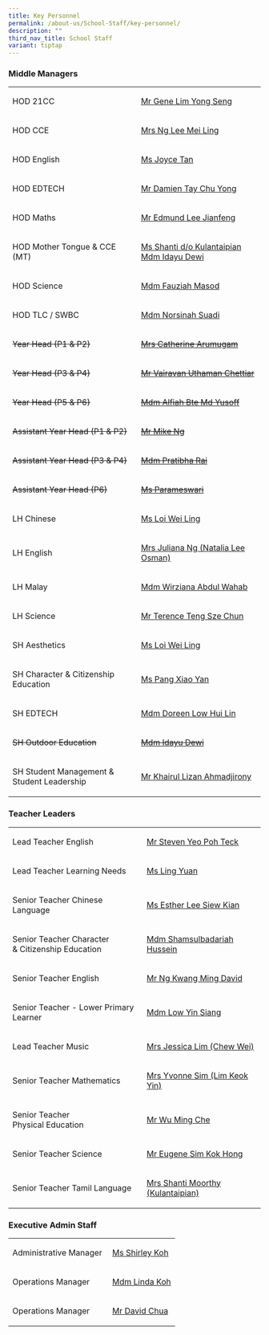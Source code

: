 ```yaml
---
title: Key Personnel
permalink: /about-us/School-Staff/key-personnel/
description: ""
third_nav_title: School Staff
variant: tiptap
---
```

<h3>Middle Managers</h3>
<table style="minWidth: 50px">
<colgroup>
<col>
<col>
</colgroup>
<tbody>
<tr>
<td rowspan="1" colspan="1">
<p>HOD 21CC</p>
</td>
<td rowspan="1" colspan="1">
<p><a href="mailto:lim_yong_seng_gene@moe.edu.sg" rel="noopener noreferrer nofollow" target="_blank">Mr Gene Lim Yong Seng</a>
</p>
</td>
</tr>
<tr>
<td rowspan="1" colspan="1">
<p>HOD CCE</p>
</td>
<td rowspan="1" colspan="1">
<p><a href="mailto:lee_mei_ling_a@moe.edu.sg" rel="noopener noreferrer nofollow" target="_blank">Mrs Ng Lee Mei Ling</a>
</p>
</td>
</tr>
<tr>
<td rowspan="1" colspan="1">
<p>HOD English</p>
</td>
<td rowspan="1" colspan="1">
<p><a href="mailto:" rel="noopener noreferrer nofollow" target="_blank">Ms Joyce Tan</a>
</p>
</td>
</tr>
<tr>
<td rowspan="1" colspan="1">
<p>HOD EDTECH</p>
</td>
<td rowspan="1" colspan="1">
<p><a href="mailto:tay_chu_yong_damien@moe.edu.sg" rel="noopener noreferrer nofollow" target="_blank">Mr Damien Tay Chu Yong</a>
</p>
</td>
</tr>
<tr>
<td rowspan="1" colspan="1">
<p>HOD Maths</p>
</td>
<td rowspan="1" colspan="1">
<p><a href="mailto:lee_jianfeng_edmund@moe.edu.sg" rel="noopener noreferrer nofollow" target="_blank">Mr Edmund Lee Jianfeng</a>
</p>
</td>
</tr>
<tr>
<td rowspan="1" colspan="1">
<p>HOD Mother Tongue &amp; CCE (MT)</p>
</td>
<td rowspan="1" colspan="1">
<p><a href="mailto:shanti_kulantaipian_sh@moe.edu.sg" rel="noopener noreferrer nofollow" target="_blank">Ms Shanti d/o Kulantaipian</a>
<br><a href="mailto:idayu_dewi_bt_juwari@moe.edu.sg" rel="noopener noreferrer nofollow" target="_blank">Mdm Idayu Dewi</a>
</p>
</td>
</tr>
<tr>
<td rowspan="1" colspan="1">
<p>HOD Science</p>
</td>
<td rowspan="1" colspan="1">
<p><a href="mailto:fauziah_masod@moe.edu.sg" rel="noopener noreferrer nofollow" target="_blank">Mdm Fauziah Masod</a>
</p>
</td>
</tr>
<tr>
<td rowspan="1" colspan="1">
<p>HOD TLC / SWBC</p>
</td>
<td rowspan="1" colspan="1">
<p><a href="mailto:norsinah_suadi@moe.edu.sg" rel="noopener noreferrer nofollow" target="_blank">Mdm Norsinah Suadi</a>
</p>
</td>
</tr>
<tr>
<td rowspan="1" colspan="1">
<p><s>Year Head (P1 &amp; P2)</s>
</p>
</td>
<td rowspan="1" colspan="1">
<p><s><a href="mailto:a_catherine@moe.edu.sg" rel="noopener noreferrer nofollow" target="_blank">Mrs Catherine Arumugam</a></s>
</p>
</td>
</tr>
<tr>
<td rowspan="1" colspan="1">
<p><s>Year Head (P3 &amp; P4)</s>
</p>
</td>
<td rowspan="1" colspan="1">
<p><s><a href="mailto:vairavan_uthaman_chettiar@moe.edu.sg" rel="noopener noreferrer nofollow" target="_blank">Mr Vairavan Uthaman Chettiar</a></s>
</p>
</td>
</tr>
<tr>
<td rowspan="1" colspan="1">
<p><s>Year Head (P5 &amp; P6)</s>
</p>
</td>
<td rowspan="1" colspan="1">
<p><s><a href="mailto:alfiah_md_yusoff@moe.edu.sg" rel="noopener noreferrer nofollow" target="_blank">Mdm Alfiah Bte Md Yusoff</a></s>
</p>
</td>
</tr>
<tr>
<td rowspan="1" colspan="1">
<p><s>Assistant Year Head (P1 &amp; P2)</s>
</p>
</td>
<td rowspan="1" colspan="1">
<p><s><a href="mailto:ng_cheong_zsen@moe.edu.sg" rel="noopener noreferrer nofollow" target="_blank">Mr Mike Ng</a></s>
</p>
</td>
</tr>
<tr>
<td rowspan="1" colspan="1">
<p><s>Assistant Year Head (P3 &amp; P4)</s>
</p>
</td>
<td rowspan="1" colspan="1">
<p><s><a href="mailto:pratibha_rai_matuk_rai@moe.edu.sg" rel="noopener noreferrer nofollow" target="_blank">Mdm Pratibha Rai</a></s>
</p>
</td>
</tr>
<tr>
<td rowspan="1" colspan="1">
<p><s>Assistant Year Head (P6)</s>
</p>
</td>
<td rowspan="1" colspan="1">
<p><s><a href="parameswari_s_sambasivam@moe.edu.sg" rel="noopener noreferrer nofollow" target="_blank">Ms Parameswari</a></s>
</p>
</td>
</tr>
<tr>
<td rowspan="1" colspan="1">
<p>LH Chinese&nbsp;</p>
</td>
<td rowspan="1" colspan="1">
<p><a href="mailto:loi_wei_ling@moe.edu.sg" rel="noopener noreferrer nofollow" target="_blank">Ms Loi Wei Ling</a>
</p>
</td>
</tr>
<tr>
<td rowspan="1" colspan="1">
<p>LH English</p>
</td>
<td rowspan="1" colspan="1">
<p><a href="mailto:juliana_natalia_lee_osman@moe.edu.sg" rel="noopener noreferrer nofollow" target="_blank">Mrs Juliana Ng (Natalia Lee Osman)</a>
</p>
</td>
</tr>
<tr>
<td rowspan="1" colspan="1">
<p>LH Malay</p>
</td>
<td rowspan="1" colspan="1">
<p><a href="mailto:wirziana_abdul_wahab@moe.edu.sg" rel="noopener noreferrer nofollow" target="_blank">Mdm Wirziana Abdul Wahab</a>
</p>
</td>
</tr>
<tr>
<td rowspan="1" colspan="1">
<p>LH Science</p>
</td>
<td rowspan="1" colspan="1">
<p><a href="mailto:teng_sze_chun_terence@moe.edu.sg" rel="noopener noreferrer nofollow" target="_blank">Mr Terence Teng Sze Chun</a>
</p>
</td>
</tr>
<tr>
<td rowspan="1" colspan="1">
<p>SH Aesthetics</p>
</td>
<td rowspan="1" colspan="1">
<p><a href="mailto:loi_wei_ling@moe.edu.sg" rel="noopener noreferrer nofollow" target="_blank">Ms Loi Wei Ling</a>
</p>
</td>
</tr>
<tr>
<td rowspan="1" colspan="1">
<p>SH&nbsp;Character &amp; Citizenship Education</p>
</td>
<td rowspan="1" colspan="1">
<p><a href="mailto:pang_xiao_yan@moe.edu.sg" rel="noopener noreferrer nofollow" target="_blank">Ms Pang Xiao Yan</a>
</p>
</td>
</tr>
<tr>
<td rowspan="1" colspan="1">
<p>SH EDTECH
<br>
</p>
</td>
<td rowspan="1" colspan="1">
<p><a href="mailto:low_hui_lin_doreen@moe.edu.sg" rel="noopener noreferrer nofollow" target="_blank">Mdm Doreen Low Hui Lin</a>
</p>
</td>
</tr>
<tr>
<td rowspan="1" colspan="1">
<p><s>SH Outdoor Education</s>
</p>
</td>
<td rowspan="1" colspan="1">
<p><s><a href="mailto:idayu_dewi_bt_juwari@moe.edu.sg" rel="noopener noreferrer nofollow" target="_blank">Mdm Idayu Dewi</a></s>
</p>
</td>
</tr>
<tr>
<td rowspan="1" colspan="1">
<p>SH Student Management &amp;
<br>Student Leadership</p>
</td>
<td rowspan="1" colspan="1">
<p><a href="mailto:khairul_lizan_ahmadjirony@moe.edu.sg" rel="noopener noreferrer nofollow" target="_blank">Mr Khairul Lizan Ahmadjirony</a>
</p>
</td>
</tr>
</tbody>
</table>
<h3>Teacher Leaders</h3>
<table style="minWidth: 50px">
<colgroup>
<col>
<col>
</colgroup>
<tbody>
<tr>
<td rowspan="1" colspan="1">
<p>Lead Teacher&nbsp;English</p>
</td>
<td rowspan="1" colspan="1">
<p><a href="mailto:yeo_poh_teck@moe.edu.sg" rel="noopener noreferrer nofollow" target="_blank">Mr Steven Yeo Poh Teck</a>
</p>
</td>
</tr>
<tr>
<td rowspan="1" colspan="1">
<p>Lead Teacher Learning Needs</p>
</td>
<td rowspan="1" colspan="1">
<p><a href="mailto:ling_yuan@moe.edu.sg" rel="noopener noreferrer nofollow" target="_blank">Ms Ling Yuan</a>
</p>
</td>
</tr>
<tr>
<td rowspan="1" colspan="1">
<p>Senior Teacher Chinese Language</p>
</td>
<td rowspan="1" colspan="1">
<p><a href="mailto:lee_siew_kian@moe.edu.sg" rel="noopener noreferrer nofollow" target="_blank">Ms Esther Lee Siew Kian</a>
</p>
</td>
</tr>
<tr>
<td rowspan="1" colspan="1">
<p>Senior Teacher Character
<br>&amp; Citizenship Education&nbsp;</p>
</td>
<td rowspan="1" colspan="1">
<p><a href="mailto:shamsulbadariah_hussein@moe.edu.sg" rel="noopener noreferrer nofollow" target="_blank">Mdm Shamsulbadariah Hussein</a>
</p>
</td>
</tr>
<tr>
<td rowspan="1" colspan="1">
<p>Senior Teacher&nbsp;English</p>
</td>
<td rowspan="1" colspan="1">
<p><a href="mailto:ng_kwang_ming@moe.edu.sg" rel="noopener noreferrer nofollow" target="_blank">Mr Ng Kwang Ming David</a>
</p>
</td>
</tr>
<tr>
<td rowspan="1" colspan="1">
<p>Senior Teacher - Lower Primary Learner</p>
</td>
<td rowspan="1" colspan="1">
<p><a href="mailto:low_yin_siang@moe.edu.sg" rel="noopener noreferrer nofollow" target="_blank">Mdm Low Yin Siang</a>
</p>
</td>
</tr>
<tr>
<td rowspan="1" colspan="1">
<p>Lead Teacher&nbsp;Music</p>
</td>
<td rowspan="1" colspan="1">
<p><a href="mailto:chaw_kim_leng_jessica@moe.edu.sg" rel="noopener noreferrer nofollow" target="_blank">Mrs Jessica Lim (Chew Wei)</a>
</p>
</td>
</tr>
<tr>
<td rowspan="1" colspan="1">
<p>Senior Teacher Mathematics</p>
</td>
<td rowspan="1" colspan="1">
<p><a href="mailto:lim_keok_yin@moe.edu.sg" rel="noopener noreferrer nofollow" target="_blank">Mrs Yvonne Sim (Lim Keok Yin)</a>
</p>
</td>
</tr>
<tr>
<td rowspan="1" colspan="1">
<p>Senior Teacher
<br>Physical Education&nbsp;</p>
</td>
<td rowspan="1" colspan="1">
<p><a href="mailto:wu_ming_che@moe.edu.sg" rel="noopener noreferrer nofollow" target="_blank">Mr Wu Ming Che</a>
</p>
</td>
</tr>
<tr>
<td rowspan="1" colspan="1">
<p>Senior Teacher&nbsp;Science</p>
</td>
<td rowspan="1" colspan="1">
<p><a href="mailto:sim_kok_hong_eugene@moe.edu.sg" rel="noopener noreferrer nofollow" target="_blank">Mr&nbsp;Eugene Sim Kok Hong</a>
</p>
</td>
</tr>
<tr>
<td rowspan="1" colspan="1">
<p>Senior Teacher Tamil Language</p>
</td>
<td rowspan="1" colspan="1">
<p><a href="mailto:shanti_kulantaipian_sh@moe.edu.sg" rel="noopener noreferrer nofollow" target="_blank">Mrs Shanti Moorthy (Kulantaipian)</a>
</p>
</td>
</tr>
</tbody>
</table>
<h3>Executive Admin Staff</h3>
<table style="minWidth: 50px">
<colgroup>
<col>
<col>
</colgroup>
<tbody>
<tr>
<td rowspan="1" colspan="1">
<p>Administrative Manager&nbsp;</p>
</td>
<td rowspan="1" colspan="1">
<p><a href="mailto:shirley_koh-tan@schools.gov.sg" rel="noopener noreferrer nofollow" target="_blank">Ms Shirley Koh</a>
</p>
</td>
</tr>
<tr>
<td rowspan="1" colspan="1">
<p>Operations Manager</p>
</td>
<td rowspan="1" colspan="1">
<p><a href="mailto:koh_tay_huay@moe.edu.sg" rel="noopener noreferrer nofollow" target="_blank">Mdm Linda Koh</a>
</p>
</td>
</tr>
<tr>
<td rowspan="1" colspan="1">
<p>Operations Manager<strong>&nbsp;</strong>
</p>
</td>
<td rowspan="1" colspan="1">
<p><a href="mailto:chua_chiew_hoe@moe.edu.sg" rel="noopener noreferrer nofollow" target="_blank">Mr David Chua</a>
</p>
</td>
</tr>
</tbody>
</table>
<p></p>